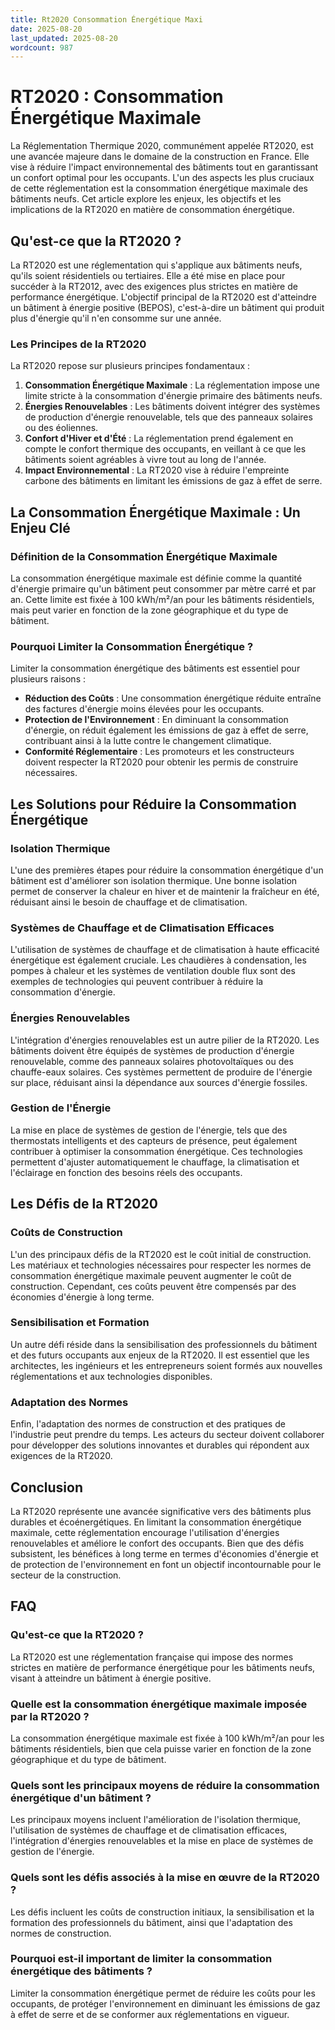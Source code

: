 ```yaml
---
title: Rt2020 Consommation Énergétique Maxi
date: 2025-08-20
last_updated: 2025-08-20
wordcount: 987
---
```


# RT2020 : Consommation Énergétique Maximale

La Réglementation Thermique 2020, communément appelée RT2020, est une avancée majeure dans le domaine de la construction en France. Elle vise à réduire l'impact environnemental des bâtiments tout en garantissant un confort optimal pour les occupants. L'un des aspects les plus cruciaux de cette réglementation est la consommation énergétique maximale des bâtiments neufs. Cet article explore les enjeux, les objectifs et les implications de la RT2020 en matière de consommation énergétique.

## Qu'est-ce que la RT2020 ?

La RT2020 est une réglementation qui s'applique aux bâtiments neufs, qu'ils soient résidentiels ou tertiaires. Elle a été mise en place pour succéder à la RT2012, avec des exigences plus strictes en matière de performance énergétique. L'objectif principal de la RT2020 est d'atteindre un bâtiment à énergie positive (BEPOS), c'est-à-dire un bâtiment qui produit plus d'énergie qu'il n'en consomme sur une année.

### Les Principes de la RT2020

La RT2020 repose sur plusieurs principes fondamentaux :

1. **Consommation Énergétique Maximale** : La réglementation impose une limite stricte à la consommation d'énergie primaire des bâtiments neufs.
2. **Énergies Renouvelables** : Les bâtiments doivent intégrer des systèmes de production d'énergie renouvelable, tels que des panneaux solaires ou des éoliennes.
3. **Confort d'Hiver et d'Été** : La réglementation prend également en compte le confort thermique des occupants, en veillant à ce que les bâtiments soient agréables à vivre tout au long de l'année.
4. **Impact Environnemental** : La RT2020 vise à réduire l'empreinte carbone des bâtiments en limitant les émissions de gaz à effet de serre.

## La Consommation Énergétique Maximale : Un Enjeu Clé

### Définition de la Consommation Énergétique Maximale

La consommation énergétique maximale est définie comme la quantité d'énergie primaire qu'un bâtiment peut consommer par mètre carré et par an. Cette limite est fixée à 100 kWh/m²/an pour les bâtiments résidentiels, mais peut varier en fonction de la zone géographique et du type de bâtiment.

### Pourquoi Limiter la Consommation Énergétique ?

Limiter la consommation énergétique des bâtiments est essentiel pour plusieurs raisons :

- **Réduction des Coûts** : Une consommation énergétique réduite entraîne des factures d'énergie moins élevées pour les occupants.
- **Protection de l'Environnement** : En diminuant la consommation d'énergie, on réduit également les émissions de gaz à effet de serre, contribuant ainsi à la lutte contre le changement climatique.
- **Conformité Réglementaire** : Les promoteurs et les constructeurs doivent respecter la RT2020 pour obtenir les permis de construire nécessaires.

## Les Solutions pour Réduire la Consommation Énergétique

### Isolation Thermique

L'une des premières étapes pour réduire la consommation énergétique d'un bâtiment est d'améliorer son isolation thermique. Une bonne isolation permet de conserver la chaleur en hiver et de maintenir la fraîcheur en été, réduisant ainsi le besoin de chauffage et de climatisation.

### Systèmes de Chauffage et de Climatisation Efficaces

L'utilisation de systèmes de chauffage et de climatisation à haute efficacité énergétique est également cruciale. Les chaudières à condensation, les pompes à chaleur et les systèmes de ventilation double flux sont des exemples de technologies qui peuvent contribuer à réduire la consommation d'énergie.

### Énergies Renouvelables

L'intégration d'énergies renouvelables est un autre pilier de la RT2020. Les bâtiments doivent être équipés de systèmes de production d'énergie renouvelable, comme des panneaux solaires photovoltaïques ou des chauffe-eaux solaires. Ces systèmes permettent de produire de l'énergie sur place, réduisant ainsi la dépendance aux sources d'énergie fossiles.

### Gestion de l'Énergie

La mise en place de systèmes de gestion de l'énergie, tels que des thermostats intelligents et des capteurs de présence, peut également contribuer à optimiser la consommation énergétique. Ces technologies permettent d'ajuster automatiquement le chauffage, la climatisation et l'éclairage en fonction des besoins réels des occupants.

## Les Défis de la RT2020

### Coûts de Construction

L'un des principaux défis de la RT2020 est le coût initial de construction. Les matériaux et technologies nécessaires pour respecter les normes de consommation énergétique maximale peuvent augmenter le coût de construction. Cependant, ces coûts peuvent être compensés par des économies d'énergie à long terme.

### Sensibilisation et Formation

Un autre défi réside dans la sensibilisation des professionnels du bâtiment et des futurs occupants aux enjeux de la RT2020. Il est essentiel que les architectes, les ingénieurs et les entrepreneurs soient formés aux nouvelles réglementations et aux technologies disponibles.

### Adaptation des Normes

Enfin, l'adaptation des normes de construction et des pratiques de l'industrie peut prendre du temps. Les acteurs du secteur doivent collaborer pour développer des solutions innovantes et durables qui répondent aux exigences de la RT2020.

## Conclusion

La RT2020 représente une avancée significative vers des bâtiments plus durables et écoénergétiques. En limitant la consommation énergétique maximale, cette réglementation encourage l'utilisation d'énergies renouvelables et améliore le confort des occupants. Bien que des défis subsistent, les bénéfices à long terme en termes d'économies d'énergie et de protection de l'environnement en font un objectif incontournable pour le secteur de la construction.

## FAQ

### Qu'est-ce que la RT2020 ?

La RT2020 est une réglementation française qui impose des normes strictes en matière de performance énergétique pour les bâtiments neufs, visant à atteindre un bâtiment à énergie positive.

### Quelle est la consommation énergétique maximale imposée par la RT2020 ?

La consommation énergétique maximale est fixée à 100 kWh/m²/an pour les bâtiments résidentiels, bien que cela puisse varier en fonction de la zone géographique et du type de bâtiment.

### Quels sont les principaux moyens de réduire la consommation énergétique d'un bâtiment ?

Les principaux moyens incluent l'amélioration de l'isolation thermique, l'utilisation de systèmes de chauffage et de climatisation efficaces, l'intégration d'énergies renouvelables et la mise en place de systèmes de gestion de l'énergie.

### Quels sont les défis associés à la mise en œuvre de la RT2020 ?

Les défis incluent les coûts de construction initiaux, la sensibilisation et la formation des professionnels du bâtiment, ainsi que l'adaptation des normes de construction.

### Pourquoi est-il important de limiter la consommation énergétique des bâtiments ?

Limiter la consommation énergétique permet de réduire les coûts pour les occupants, de protéger l'environnement en diminuant les émissions de gaz à effet de serre et de se conformer aux réglementations en vigueur.